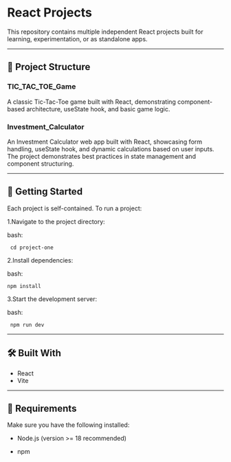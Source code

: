 # React Projects

This repository contains multiple independent React projects built for learning, experimentation, or as standalone apps.

---

## 📁 Project Structure

### TIC_TAC_TOE_Game 
A classic Tic-Tac-Toe game built with React, demonstrating component-based architecture, useState hook, and basic game logic.

### Investment_Calculator
An Investment Calculator web app built with React, showcasing form handling, useState hook, and dynamic calculations based on user inputs. The project demonstrates best practices in state management and component structuring.

---

## 🚀 Getting Started

Each project is self-contained. To run a project:

1.Navigate to the project directory:

bash:

     cd project-one

2.Install dependencies:

bash:

    npm install

3.Start the development server:

bash:

     npm run dev 

---

## 🛠 Built With

* React
* Vite

---

## 📁 Requirements

Make sure you have the following installed:

* Node.js (version >= 18 recommended)

* npm